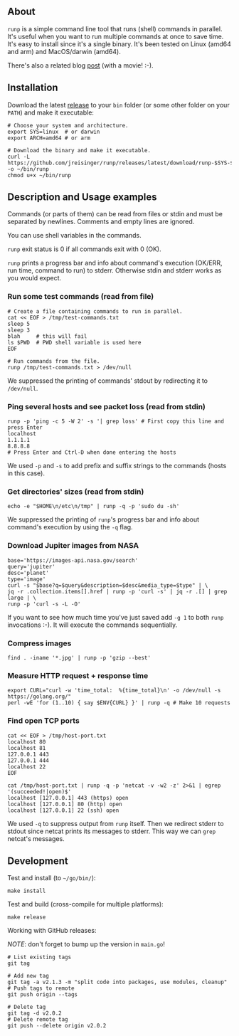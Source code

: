 ## About

`runp` is a simple command line tool that runs (shell) commands in parallel. It's useful when you want to run multiple commands at once to save time. It's easy to install since it's a single binary. It's been tested on Linux (amd64 and arm) and MacOS/darwin (amd64).

There's also a related blog [post](https://jreisinger.github.io/blog2/posts/runp/) (with a movie! :-).

## Installation

Download the latest [release](https://github.com/jreisinger/runp/releases) to your `bin` folder (or some other folder on your `PATH`) and make it executable:

```
# Choose your system and architecture.
export SYS=linux  # or darwin
export ARCH=amd64 # or arm

# Download the binary and make it executable.
curl -L https://github.com/jreisinger/runp/releases/latest/download/runp-$SYS-$ARCH -o ~/bin/runp
chmod u+x ~/bin/runp
```

## Description and Usage examples

Commands (or parts of them) can be read from files or stdin and must be separated by newlines. Comments and empty lines are ignored.

You can use shell variables in the commands.

`runp` exit status is 0 if all commands exit with 0 (OK).

`runp` prints a progress bar and info about command's execution (OK/ERR, run time, command to run) to stderr. Otherwise stdin and stderr works as you would expect. 

### Run some test commands (read from file)

```
# Create a file containing commands to run in parallel.
cat << EOF > /tmp/test-commands.txt
sleep 5
sleep 3
blah     # this will fail
ls $PWD  # PWD shell variable is used here
EOF

# Run commands from the file.
runp /tmp/test-commands.txt > /dev/null
```

We suppressed the printing of commands' stdout by redirecting it to `/dev/null`.

### Ping several hosts and see packet loss (read from stdin)

```
runp -p 'ping -c 5 -W 2' -s '| grep loss' # First copy this line and press Enter
localhost
1.1.1.1
8.8.8.8
# Press Enter and Ctrl-D when done entering the hosts
```

We used `-p` and `-s` to add prefix and suffix strings to the commands (hosts in this case).

### Get directories' sizes (read from stdin)

```
echo -e "$HOME\n/etc\n/tmp" | runp -q -p 'sudo du -sh'
```

We suppressed the printing of `runp`'s progress bar and info about command's execution by using the `-q` flag.

### Download Jupiter images from NASA

```
base='https://images-api.nasa.gov/search'
query='jupiter'
desc='planet'
type='image'
curl -s "$base?q=$query&description=$desc&media_type=$type" | \
jq -r .collection.items[].href | runp -p 'curl -s' | jq -r .[] | grep large | \
runp -p 'curl -s -L -O'
```

If you want to see how much time you've just saved add `-g 1` to both `runp` invocations :-). It will execute the commands sequentially.

### Compress images

```
find . -iname '*.jpg' | runp -p 'gzip --best'
```

### Measure HTTP request + response time

```
export CURL="curl -w 'time_total:  %{time_total}\n' -o /dev/null -s https://golang.org/"
perl -wE 'for (1..10) { say $ENV{CURL} }' | runp -q # Make 10 requests
```

### Find open TCP ports

```
cat << EOF > /tmp/host-port.txt
localhost 80
localhost 81
127.0.0.1 443
127.0.0.1 444
localhost 22
EOF

cat /tmp/host-port.txt | runp -q -p 'netcat -v -w2 -z' 2>&1 | egrep '(succeeded!|open)$'
localhost [127.0.0.1] 443 (https) open
localhost [127.0.0.1] 80 (http) open
localhost [127.0.0.1] 22 (ssh) open
```

We used `-q` to suppress output from `runp` itself. Then we redirect stderr to stdout since netcat prints its messages to stderr. This way we can `grep` netcat's messages.

## Development

Test and install (to `~/go/bin/`):

```
make install
```

Test and build (cross-compile for multiple platforms):

```
make release
```

Working with GitHub releases:

*NOTE*: don't forget to bump up the version in `main.go`!

```
# List existing tags
git tag

# Add new tag
git tag -a v2.1.3 -m "split code into packages, use modules, cleanup"
# Push tags to remote
git push origin --tags

# Delete tag
git tag -d v2.0.2
# Delete remote tag
git push --delete origin v2.0.2
```
